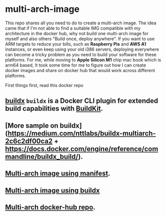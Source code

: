 # multi-arch-image
This repo shares all you need to do to create a multi-arch image. The idea came that if I'm not able to find a suitable IMG compatible with my architecture in the docker hub, why not build one multi-arch image for myself and also others "Build once, deploy anywhere". 
If you want to use ARM targets to reduce your bills, such as **Raspberry Pis** and **AWS A1** instances, or even keep using your old i386 servers, deploying everywhere can become a tricky problem as you need to build your software for these platforms. For me, while moving to **Apple Silicon M1** chip mac book which is arm64 based, It took some time for me to figure out how I can create docker images and share on docker hub that would work across different platforms.

First things first, read this docker repo
## [**buildx**](https://github.com/docker/buildx) `buildx` is a Docker CLI plugin for extended build capabilities with [BuildKit](https://github.com/moby/buildkit). 
## [More sample on buildx](https://medium.com/nttlabs/buildx-multiarch-2c6c2df00ca2 + https://docs.docker.com/engine/reference/commandline/buildx_build/).
## [Multi-arch image using manifest](https://www.docker.com/blog/multi-arch-build-and-images-the-simple-way).
## [Multi-arch image using buildx](https://medium.com/geekculture/docker-build-with-mac-m1-d668c802ab96)
## [Multi-arch docker-hub repo](https://hub.docker.com/repositories).

